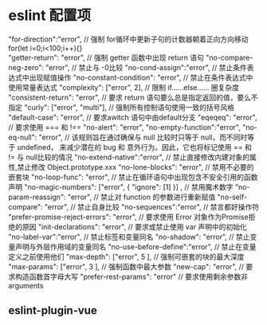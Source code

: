 # eslint 配置项

  "for-direction":"error", // 强制 for循环中更新子句的计数器朝着正向方向移动  for(let i=0;i<100;i++){}  
    "getter-return": "error", // 强制 getter 函数中出现 return 语句
    "no-compare-neg-zero": "error", //  禁止与 -0比较
    "no-cond-assign":"error", // 禁止条件表达式中出现赋值操作
    "no-constant-condition": "error", // 禁止在条件表达式中使用常量表达式
    "complexity": ["error", 2], // 限制 if……else…… 圈复杂度
    "consistent-return": "error", // 要求 return 语句要么总是指定返回的值，要么不指定
    "curly": ["error", "multi"], // 强制所有控制语句使用一致的括号风格
    "default-case": "error", // 要求awitch 语句中由default分支
    "eqeqeq": "error", // 要求使用 === 和 !==
    "no-alert": "error",
    "no-empty-function":"error",
    "no-eq-null": "error", // 该规则旨在通过确保与 null 比较时只等于 null，而不同时等于 undefined， 来减少潜在的 bug 和 意外行为。因此，它也将标记使用 == 和 != 与 null比较的情况
    "no-extend-native":"error", // 禁止直接修改内建对象的属性,禁止修改 Object.prototype.xxx
    "no-lone-blocks": "error", // 禁用不必要的嵌套块
    "no-loop-func": "error", // 禁止在循环语句中出现包含不安全引用的函数声明
    "no-magic-numbers": ["error", { "ignore": [1] }] , // 禁用魔术数字
    "no-param-reassign": "error", // 禁止对 function 的参数进行重新赋值
    "no-self-compare": "error", // 禁止自身比较
    "no-sequences":"error", // 禁言都好操作符
    "prefer-promise-reject-errors": "error", // 要求使用 Error 对象作为Promise拒绝的原因
    "init-declarations": "error", // 要求或禁止使用 var 声明中的初始化
    "no-label-var":"error", // 禁止标签和变量同名
    "no-shadow": "error", // 禁止变量声明与外层作用域的变量同名
    "no-use-before-define":"error", // 禁止在变量定义之前使用他们
    "max-depth": ["error", 5 ], // 强制可嵌套的块的最大深度
    "max-params": ["error", 3 ], // 强制函数中最大参数
    "new-cap": "error", // 要求构造函数首字母大写
    "prefer-rest-params": "error" // 要求使用剩余参数非 arguments

## eslint-plugin-vue
